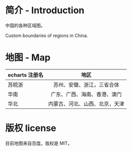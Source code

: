 # 简介 - Introduction

中国的各种区域图。

Custom boundaries of regions in China. 

# 地图 - Map

| echarts 注册名 | 地区 |
| ------------------|:-------:|
| 苏皖浙             | 苏州、安徽、浙江，三省合体 |
| 华南               | 广东、广西、海南、香港、澳门 |
| 华北               | 内蒙古、河北、山西、北京，天津 |

# 版权 license

目前地图来自百度。版权是 MIT。